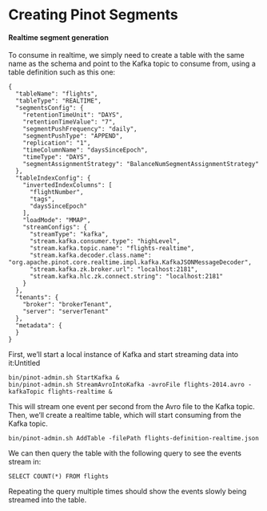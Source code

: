 # Creating Pinot Segments

#### Realtime segment generation

To consume in realtime, we simply need to create a table with the same name as the schema and point to the Kafka topic to consume from, using a table definition such as this one:

```text
{
  "tableName": "flights",
  "tableType": "REALTIME",
  "segmentsConfig": {
    "retentionTimeUnit": "DAYS",
    "retentionTimeValue": "7",
    "segmentPushFrequency": "daily",
    "segmentPushType": "APPEND",
    "replication": "1",
    "timeColumnName": "daysSinceEpoch",
    "timeType": "DAYS",
    "segmentAssignmentStrategy": "BalanceNumSegmentAssignmentStrategy"
  },
  "tableIndexConfig": {
    "invertedIndexColumns": [
      "flightNumber",
      "tags",
      "daysSinceEpoch"
    ],
    "loadMode": "MMAP",
    "streamConfigs": {
      "streamType": "kafka",
      "stream.kafka.consumer.type": "highLevel",
      "stream.kafka.topic.name": "flights-realtime",
      "stream.kafka.decoder.class.name": "org.apache.pinot.core.realtime.impl.kafka.KafkaJSONMessageDecoder",
      "stream.kafka.zk.broker.url": "localhost:2181",
      "stream.kafka.hlc.zk.connect.string": "localhost:2181"
    }
  },
  "tenants": {
    "broker": "brokerTenant",
    "server": "serverTenant"
  },
  "metadata": {
  }
}
```

First, we’ll start a local instance of Kafka and start streaming data into it:Untitled

```text
bin/pinot-admin.sh StartKafka &
bin/pinot-admin.sh StreamAvroIntoKafka -avroFile flights-2014.avro -kafkaTopic flights-realtime &
```

This will stream one event per second from the Avro file to the Kafka topic. Then, we’ll create a realtime table, which will start consuming from the Kafka topic.

```text
bin/pinot-admin.sh AddTable -filePath flights-definition-realtime.json
```

We can then query the table with the following query to see the events stream in:

```text
SELECT COUNT(*) FROM flights
```

Repeating the query multiple times should show the events slowly being streamed into the table.

